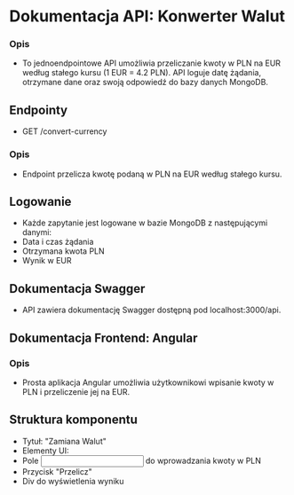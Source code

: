 # Dokumentacja API: Konwerter Walut
### Opis
- To jednoendpointowe API umożliwia przeliczanie kwoty w PLN na EUR według stałego kursu (1 EUR = 4.2 PLN). API loguje datę żądania, otrzymane dane oraz swoją odpowiedź do bazy danych MongoDB.

## Endpointy
- GET /convert-currency
### Opis
- Endpoint przelicza kwotę podaną w PLN na EUR według stałego kursu.

## Logowanie
- Każde zapytanie jest logowane w bazie MongoDB z następującymi danymi:
- Data i czas żądania
- Otrzymana kwota PLN
- Wynik w EUR

## Dokumentacja Swagger
- API zawiera dokumentację Swagger dostępną pod localhost:3000/api.
## Dokumentacja Frontend: Angular
### Opis
- Prosta aplikacja Angular umożliwia użytkownikowi wpisanie kwoty w PLN i przeliczenie jej na EUR.

## Struktura komponentu
- Tytuł: "Zamiana Walut"
- Elementy UI:
- Pole <input> do wprowadzania kwoty w PLN
- Przycisk "Przelicz"
- Div do wyświetlenia wyniku

